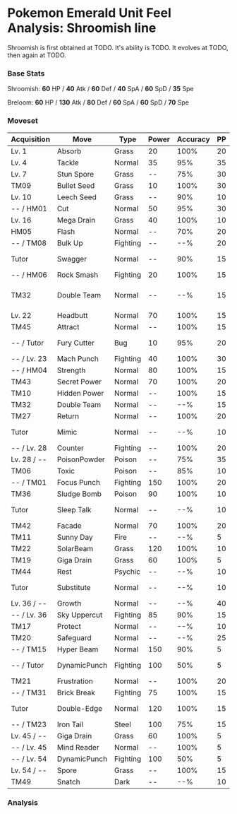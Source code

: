 # Pokemon Emerald Unit Feel Analysis: Shroomish line

Shroomish is first obtained at TODO. It's ability is TODO. It evolves at TODO, then again at TODO.

### Base Stats

Shroomish: **60** HP / **40** Atk / **60** Def / **40** SpA / **60** SpD / **35** Spe

Breloom: **60** HP / **130** Atk / **80** Def / **60** SpA / **60** SpD / **70** Spe

### Moveset

|Acquisition|Move        |Type    |Power|Accuracy|PP |Notes                    |
|---        |---         |---     |---  |---     |---|---                      |
|Lv. 1      |Absorb      |Grass   |20   |100%    |20 |                         |
|Lv. 4      |Tackle      |Normal  |35   |95%     |35 |                         |
|Lv. 7      |Stun Spore  |Grass   |--   |75%     |30 |                         |
|TM09       |Bullet Seed |Grass   |10   |100%    |30 |                         |
|Lv. 10     |Leech Seed  |Grass   |--   |90%     |10 |                         |
|-- / HM01  |Cut         |Normal  |50   |95%     |30 |                         |
|Lv. 16     |Mega Drain  |Grass   |40   |100%    |10 |                         |
|HM05       |Flash       |Normal  |--   |70%     |20 |                         |
|-- / TM08  |Bulk Up     |Fighting|--   |--%     |20 |                         |
|Tutor      |Swagger     |Normal  |--   |90%     |15 |Emerald only             |
|-- / HM06  |Rock Smash  |Fighting|20   |100%    |15 |                         |
|TM32       |Double Team |Normal  |--   |--%     |15 |Buy at Game Corner       |
|Lv. 22     |Headbutt    |Normal  |70   |100%    |15 |                         |
|TM45       |Attract     |Normal  |--   |100%    |15 |                         |
|-- / Tutor |Fury Cutter |Bug     |10   |95%     |20 |Emerald only             |
|-- / Lv. 23|Mach Punch  |Fighting|40   |100%    |30 |                         |
|-- / HM04  |Strength    |Normal  |80   |100%    |15 |                         |
|TM43       |Secret Power|Normal  |70   |100%    |20 |                         |
|TM10       |Hidden Power|Normal  |--   |100%    |15 |                         |
|TM32       |Double Team |Normal  |--   |--%     |15 |                         |
|TM27       |Return      |Normal  |--   |100%    |20 |                         |
|Tutor      |Mimic       |Normal  |--   |--%     |10 |Emerald only             |
|-- / Lv. 28|Counter     |Fighting|--   |100%    |20 |                         |
|Lv. 28 / --|PoisonPowder|Poison  |--   |75%     |35 |                         |
|TM06       |Toxic       |Poison  |--   |85%     |10 |                         |
|-- / TM01  |Focus Punch |Fighting|150  |100%    |20 |                         |
|TM36       |Sludge Bomb |Poison  |90   |100%    |10 |                         |
|Tutor      |Sleep Talk  |Normal  |--   |--%     |10 |Emerald only             |
|TM42       |Facade      |Normal  |70   |100%    |20 |                         |
|TM11       |Sunny Day   |Fire    |--   |--%     |5  |                         |
|TM22       |SolarBeam   |Grass   |120  |100%    |10 |                         |
|TM19       |Giga Drain  |Grass   |60   |100%    |5  |                         |
|TM44       |Rest        |Psychic |--   |--%     |10 |                         |
|Tutor      |Substitute  |Normal  |--   |--%     |10 |Emerald only             |
|Lv. 36 / --|Growth      |Normal  |--   |--%     |40 |                         |
|-- / Lv. 36|Sky Uppercut|Fighting|85   |90%     |15 |                         |
|TM17       |Protect     |Normal  |--   |--%     |10 |                         |
|TM20       |Safeguard   |Normal  |--   |--%     |25 |                         |
|-- / TM15  |Hyper Beam  |Normal  |150  |90%     |5  |                         |
|-- / Tutor |DynamicPunch|Fighting|100  |50%     |5  |Emerald only             |
|TM21       |Frustration |Normal  |--   |100%    |20 |                         |
|-- / TM31  |Brick Break |Fighting|75   |100%    |15 |                         |
|Tutor      |Double-Edge |Normal  |120  |100%    |15 |Emerald only             |
|-- / TM23  |Iron Tail   |Steel   |100  |75%     |15 |                         |
|Lv. 45 / --|Giga Drain  |Grass   |60   |100%    |5  |                         |
|-- / Lv. 45|Mind Reader |Normal  |--   |100%    |5  |                         |
|-- / Lv. 54|DynamicPunch|Fighting|100  |50%     |5  |                         |
|Lv. 54 / --|Spore       |Grass   |--   |100%    |15 |                         |
|TM49       |Snatch      |Dark    |--   |--%     |10 |                         |

### Analysis